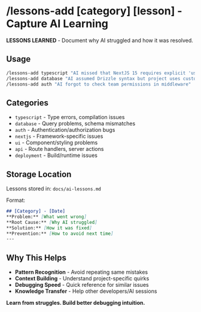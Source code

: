 # /lessons-add [category] [lesson] - Capture AI Learning

**LESSONS LEARNED** - Document why AI struggled and how it was resolved.

## Usage
```bash
/lessons-add typescript "AI missed that NextJS 15 requires explicit 'use client' for useState"
/lessons-add database "AI assumed Drizzle syntax but project uses custom query builder"
/lessons-add auth "AI forgot to check team permissions in middleware"
```

## Categories
- `typescript` - Type errors, compilation issues
- `database` - Query problems, schema mismatches  
- `auth` - Authentication/authorization bugs
- `nextjs` - Framework-specific issues
- `ui` - Component/styling problems
- `api` - Route handlers, server actions
- `deployment` - Build/runtime issues

## Storage Location
Lessons stored in: `docs/ai-lessons.md`

Format:
```markdown
## [Category] - [Date]
**Problem:** [What went wrong]
**Root Cause:** [Why AI struggled] 
**Solution:** [How it was fixed]
**Prevention:** [How to avoid next time]
---
```

## Why This Helps
- **Pattern Recognition** - Avoid repeating same mistakes
- **Context Building** - Understand project-specific quirks  
- **Debugging Speed** - Quick reference for similar issues
- **Knowledge Transfer** - Help other developers/AI sessions

**Learn from struggles. Build better debugging intuition.**